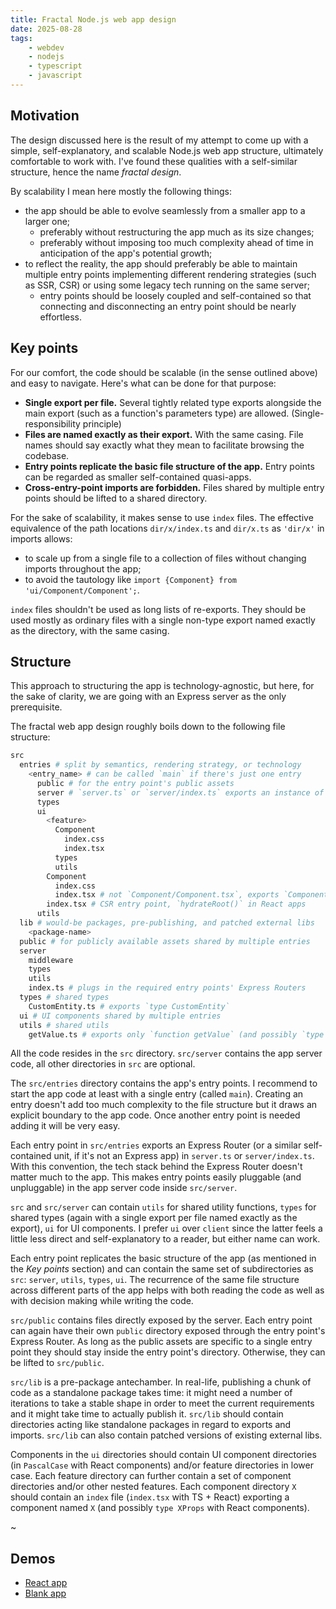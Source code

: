```yaml
---
title: Fractal Node.js web app design
date: 2025-08-28
tags:
    - webdev
    - nodejs
    - typescript
    - javascript
---
```


## Motivation

The design discussed here is the result of my attempt to come up with a simple, self-explanatory, and scalable Node.js web app structure, ultimately comfortable to work with. I've found these qualities with a self-similar structure, hence the name *fractal design*.

By scalability I mean here mostly the following things:
- the app should be able to evolve seamlessly from a smaller app to a larger one;
  - preferably without restructuring the app much as its size changes;
  - preferably without imposing too much complexity ahead of time in anticipation of the app's potential growth;
- to reflect the reality, the app should preferably be able to maintain multiple entry points implementing different rendering strategies (such as SSR, CSR) or using some legacy tech running on the same server;
  - entry points should be loosely coupled and self-contained so that connecting and disconnecting an entry point should be nearly effortless.

## Key points

For our comfort, the code should be scalable (in the sense outlined above) and easy to navigate. Here's what can be done for that purpose:

- **Single export per file.** Several tightly related type exports alongside the main export (such as a function's parameters type) are allowed. (Single-responsibility principle)
- **Files are named exactly as their export.** With the same casing. File names should say exactly what they mean to facilitate browsing the codebase.
- **Entry points replicate the basic file structure of the app.** Entry points can be regarded as smaller self-contained quasi-apps.
- **Cross-entry-point imports are forbidden.** Files shared by multiple entry points should be lifted to a shared directory.

For the sake of scalability, it makes sense to use `index` files. The effective equivalence of the path locations `dir/x/index.ts` and `dir/x.ts` as `'dir/x'` in imports allows:
- to scale up from a single file to a collection of files without changing imports throughout the app;
- to avoid the tautology like `import {Component} from 'ui/Component/Component';`.

`index` files shouldn't be used as long lists of re-exports. They should be used mostly as ordinary files with a single non-type export named exactly as the directory, with the same casing.

## Structure

This approach to structuring the app is technology-agnostic, but here, for the sake of clarity, we are going with an Express server as the only prerequisite.

The fractal web app design roughly boils down to the following file structure:

```sh
src
  entries # split by semantics, rendering strategy, or technology
    <entry_name> # can be called `main` if there's just one entry
      public # for the entry point's public assets
      server # `server.ts` or `server/index.ts` exports an instance of Express Router
      types
      ui
        <feature>
          Component
            index.css
            index.tsx
          types
          utils
        Component
          index.css
          index.tsx # not `Component/Component.tsx`, exports `Component` and `ComponentProps`
        index.tsx # CSR entry point, `hydrateRoot()` in React apps
      utils
  lib # would-be packages, pre-publishing, and patched external libs
    <package-name>
  public # for publicly available assets shared by multiple entries
  server
    middleware
    types
    utils
    index.ts # plugs in the required entry points' Express Routers
  types # shared types
    CustomEntity.ts # exports `type CustomEntity`
  ui # UI components shared by multiple entries
  utils # shared utils
    getValue.ts # exports only `function getValue` (and possibly `type GetValueParams`)
```

All the code resides in the `src` directory. `src/server` contains the app server code, all other directories in `src` are optional.

The `src/entries` directory contains the app's entry points. I recommend to start the app code at least with a single entry (called `main`). Creating an entry doesn't add too much complexity to the file structure but it draws an explicit boundary to the app code. Once another entry point is needed adding it will be very easy.

Each entry point in `src/entries` exports an Express Router (or a similar self-contained unit, if it's not an Express app) in `server.ts` or `server/index.ts`. With this convention, the tech stack behind the Express Router doesn't matter much to the app. This makes entry points easily pluggable (and unpluggable) in the app server code inside `src/server`.

`src` and `src/server` can contain `utils` for shared utility functions, `types` for shared types (again with a single export per file named exactly as the export), `ui` for UI components. I prefer `ui` over `client` since the latter feels a little less direct and self-explanatory to a reader, but either name can work.

Each entry point replicates the basic structure of the app (as mentioned in the *Key points* section) and can contain the same set of subdirectories as `src`: `server`, `utils`, `types`, `ui`. The recurrence of the same file structure across different parts of the app helps with both reading the code as well as with decision making while writing the code.

`src/public` contains files directly exposed by the server. Each entry point can again have their own `public` directory exposed through the entry point's Express Router. As long as the public assets are specific to a single entry point they should stay inside the entry point's directory. Otherwise, they can be lifted to `src/public`.

`src/lib` is a pre-package antechamber. In real-life, publishing a chunk of code as a standalone package takes time: it might need a number of iterations to take a stable shape in order to meet the current requirements and it might take time to actually publish it. `src/lib` should contain directories acting like standalone packages in regard to exports and imports. `src/lib` can also contain patched versions of existing external libs.

Components in the `ui` directories should contain UI component directories (in `PascalCase` with React components) and/or feature directories in lower case. Each feature directory can further contain a set of component directories and/or other nested features. Each component directory `X` should contain an `index` file (`index.tsx` with TS + React) exporting a component named `X` (and possibly `type XProps` with React components).

~

## Demos

- [React app](https://github.com/t8js/webapp-react)
- [Blank app](https://github.com/t8js/webapp-blank)
